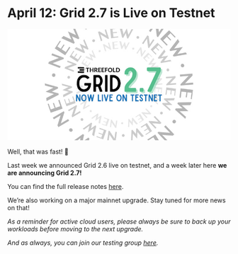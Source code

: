 # April 12: Grid 2.7 is Live on Testnet

![](img/grid27testnet.jpg)

Well, that was fast! 👀

Last week we announced Grid 2.6 live on testnet, and a week later here **we are announcing Grid 2.7!**

You can find the full release notes [here](release_notes_2_7_0).

We’re also working on a major mainnet upgrade. Stay tuned for more news on that!

*As a reminder for active cloud users, please always be sure to back up your workloads before moving to the next upgrade.*

*And as always, you can join our testing group [here](https://bit.ly/tftesting).*